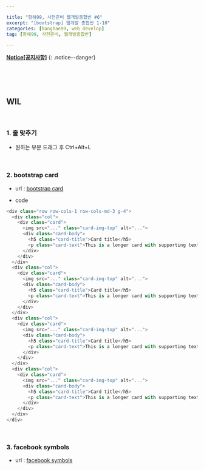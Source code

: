 ```yaml
--- 

title: "항해99, 사전준비 웹개발종합반 #6" 
excerpt: "[bootstrap] 웹개발 종합반 1-10"
categories: [hanghae99, web develop] 
tag: [항해99, 사전준비, 웹개발종합반]

---
```


**[Notice[공지사항]](https://lilclown97.github.io/categories/#notice)**
{: .notice--danger}

<br><br><br>

## WIL 

<br>

### 1. 줄 맞추기

- 원하는 부분 드래그 후 Ctrl+Alt+L

<br>

### 2. bootstrap card

- url : [bootstrap card](https://getbootstrap.com/docs/5.1/components/card/)

- code

```python
<div class="row row-cols-1 row-cols-md-3 g-4">
  <div class="col">
    <div class="card">
      <img src="..." class="card-img-top" alt="...">
      <div class="card-body">
        <h5 class="card-title">Card title</h5>
        <p class="card-text">This is a longer card with supporting text below as a natural lead-in to additional content. This content is a little bit longer.</p>
      </div>
    </div>
  </div>
  <div class="col">
    <div class="card">
      <img src="..." class="card-img-top" alt="...">
      <div class="card-body">
        <h5 class="card-title">Card title</h5>
        <p class="card-text">This is a longer card with supporting text below as a natural lead-in to additional content. This content is a little bit longer.</p>
      </div>
    </div>
  </div>
  <div class="col">
    <div class="card">
      <img src="..." class="card-img-top" alt="...">
      <div class="card-body">
        <h5 class="card-title">Card title</h5>
        <p class="card-text">This is a longer card with supporting text below as a natural lead-in to additional content.</p>
      </div>
    </div>
  </div>
  <div class="col">
    <div class="card">
      <img src="..." class="card-img-top" alt="...">
      <div class="card-body">
        <h5 class="card-title">Card title</h5>
        <p class="card-text">This is a longer card with supporting text below as a natural lead-in to additional content. This content is a little bit longer.</p>
      </div>
    </div>
  </div>
</div>
```

<br>

### 3. facebook symbols

- url : [facebook symbols](https://kr.piliapp.com/facebook-symbols/)
